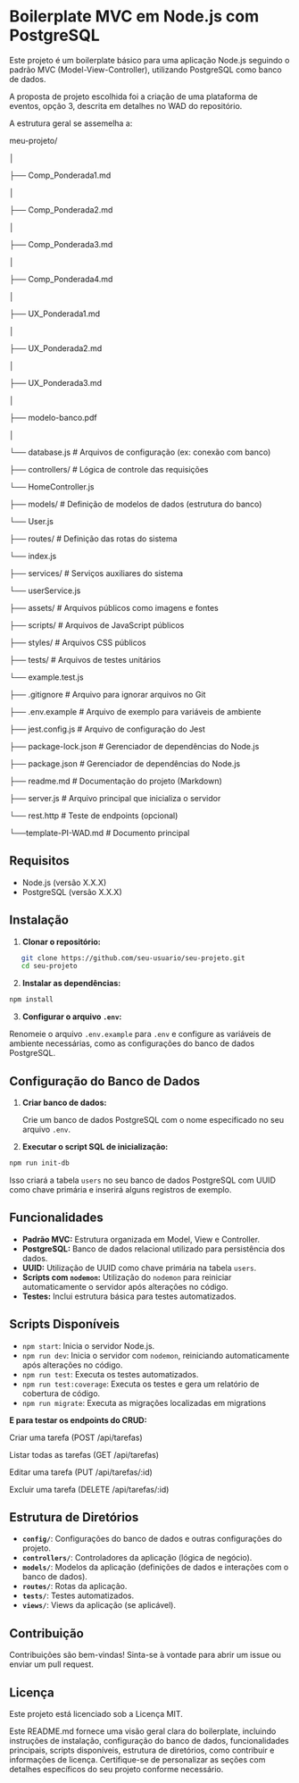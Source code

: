 # Boilerplate MVC em Node.js com PostgreSQL

Este projeto é um boilerplate básico para uma aplicação Node.js seguindo o padrão MVC (Model-View-Controller), utilizando PostgreSQL como banco de dados.

A proposta de projeto escolhida foi a criação de uma plataforma de eventos, opção 3, descrita em detalhes no WAD do repositório.

A estrutura geral se assemelha a:

meu-projeto/

│

├── Comp_Ponderada1.md

│ 

├── Comp_Ponderada2.md

│
   
├── Comp_Ponderada3.md

│   

├── Comp_Ponderada4.md

│   

├── UX_Ponderada1.md

│

├── UX_Ponderada2.md

│  

├── UX_Ponderada3.md

│

├── modelo-banco.pdf

│           

└── database.js            # Arquivos de configuração (ex: conexão com banco)

├── controllers/           # Lógica de controle das requisições

   └── HomeController.js

├── models/                # Definição de modelos de dados (estrutura do banco)

   └── User.js

├── routes/                # Definição das rotas do sistema

   └── index.js

├── services/              # Serviços auxiliares do sistema

   └── userService.js

├── assets/                # Arquivos públicos como imagens e fontes

├── scripts/               # Arquivos de JavaScript públicos

├── styles/                # Arquivos CSS públicos

├── tests/                 # Arquivos de testes unitários

   └── example.test.js

├── .gitignore             # Arquivo para ignorar arquivos no Git

├── .env.example           # Arquivo de exemplo para variáveis de ambiente

├── jest.config.js         # Arquivo de configuração do Jest

├── package-lock.json      # Gerenciador de dependências do Node.js

├── package.json           # Gerenciador de dependências do Node.js

├── readme.md              # Documentação do projeto (Markdown)

├── server.js              # Arquivo principal que inicializa o servidor

└── rest.http              # Teste de endpoints (opcional)

└──template-PI-WAD.md      # Documento principal



## Requisitos

- Node.js (versão X.X.X)
- PostgreSQL (versão X.X.X)

## Instalação

1. **Clonar o repositório:**

```bash
   git clone https://github.com/seu-usuario/seu-projeto.git
   cd seu-projeto
```

2. **Instalar as dependências:**
    
```bash
npm install
```
    
3. **Configurar o arquivo `.env`:**
    
Renomeie o arquivo `.env.example` para `.env` e configure as variáveis de ambiente necessárias, como as configurações do banco de dados PostgreSQL.
    

Configuração do Banco de Dados
------------------------------

1. **Criar banco de dados:**
    
    Crie um banco de dados PostgreSQL com o nome especificado no seu arquivo `.env`.
    
2. **Executar o script SQL de inicialização:**
    
```bash
npm run init-db
```
    
Isso criará a tabela `users` no seu banco de dados PostgreSQL com UUID como chave primária e inserirá alguns registros de exemplo.
    

Funcionalidades
---------------

* **Padrão MVC:** Estrutura organizada em Model, View e Controller.
* **PostgreSQL:** Banco de dados relacional utilizado para persistência dos dados.
* **UUID:** Utilização de UUID como chave primária na tabela `users`.
* **Scripts com `nodemon`:** Utilização do `nodemon` para reiniciar automaticamente o servidor após alterações no código.
* **Testes:** Inclui estrutura básica para testes automatizados.

Scripts Disponíveis
-------------------

* `npm start`: Inicia o servidor Node.js.
* `npm run dev`: Inicia o servidor com `nodemon`, reiniciando automaticamente após alterações no código.
* `npm run test`: Executa os testes automatizados.
* `npm run test:coverage`: Executa os testes e gera um relatório de cobertura de código.
* `npm run migrate`: Executa as migrações localizadas em migrations

**E para testar os endpoints do CRUD:**

Criar uma tarefa (POST /api/tarefas)

Listar todas as tarefas (GET /api/tarefas)

Editar uma tarefa (PUT /api/tarefas/:id)

Excluir uma tarefa (DELETE /api/tarefas/:id)

Estrutura de Diretórios
-----------------------

* **`config/`**: Configurações do banco de dados e outras configurações do projeto.
* **`controllers/`**: Controladores da aplicação (lógica de negócio).
* **`models/`**: Modelos da aplicação (definições de dados e interações com o banco de dados).
* **`routes/`**: Rotas da aplicação.
* **`tests/`**: Testes automatizados.
* **`views/`**: Views da aplicação (se aplicável).

Contribuição
------------

Contribuições são bem-vindas! Sinta-se à vontade para abrir um issue ou enviar um pull request.

Licença
-------

Este projeto está licenciado sob a Licença MIT.

Este README.md fornece uma visão geral clara do boilerplate, incluindo instruções de instalação, configuração do banco de dados, funcionalidades principais, scripts disponíveis, estrutura de diretórios, como contribuir e informações de licença. Certifique-se de personalizar as seções com detalhes específicos do seu projeto conforme necessário.
